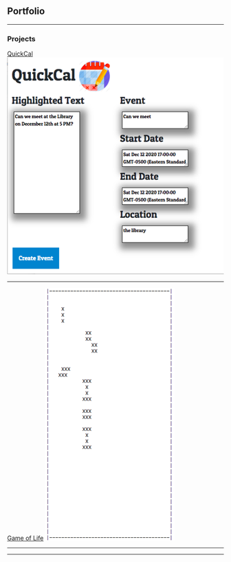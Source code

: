 ## Portfolio

---

### Projects

[QuickCal](/sample_page)
<img src="images/Quick.png?raw=true"/>

---
[Game of Life](/pdf/sample_presentation.pdf)
<img src="images/Life.png?raw=true"/>


---





---

<!-- Remove above link if you don't want to attibute -->
